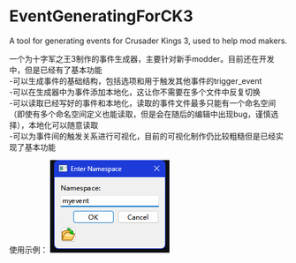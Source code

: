 # EventGeneratingForCK3
A tool for generating events for Crusader Kings 3, used to help mod makers.

一个为十字军之王3制作的事件生成器，主要针对新手modder。目前还在开发中，但是已经有了基本功能  
  -可以生成事件的基础结构，包括选项和用于触发其他事件的trigger_event  
  -可以在生成器中为事件添加本地化，这让你不需要在多个文件中反复切换  
  -可以读取已经写好的事件和本地化，读取的事件文件最多只能有一个命名空间（即使有多个命名空间定义也能读取，但是会在随后的编辑中出现bug，谨慎选择），本地化可以随意读取  
  -可以为事件间的触发关系进行可视化，目前的可视化制作仍比较粗糙但是已经实现了基本功能  


  
使用示例：
![](https://raw.githubusercontent.com/Frostbite-time/EventGeneratingForCK3/main/img-storage/example.png?raw=true)
